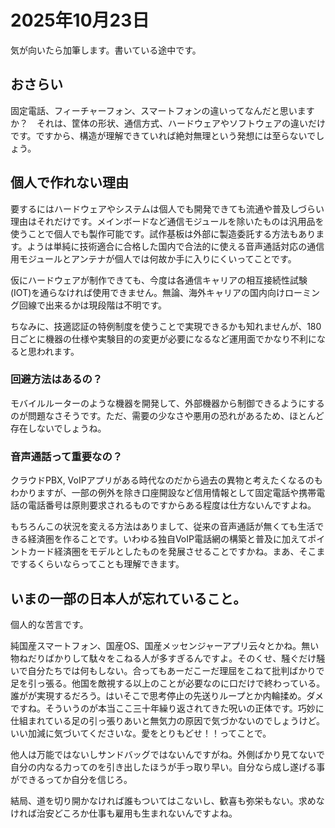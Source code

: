 # 2025年10月23日

気が向いたら加筆します。書いている途中です。

## おさらい
固定電話、フィーチャーフォン、スマートフォンの違いってなんだと思いますか？　それは、筐体の形状、通信方式、ハードウェアやソフトウェアの違いだけです。ですから、構造が理解できていれば絶対無理という発想には至らないでしょう。

## 個人で作れない理由

要するにはハードウェアやシステムは個人でも開発できても流通や普及しづらい理由はそれだけです。メインボードなど通信モジュールを除いたものは汎用品を使うことで個人でも製作可能です。試作基板は外部に製造委託する方法もあります。ようは単純に技術適合に合格した国内で合法的に使える音声通話対応の通信用モジュールとアンテナが個人では何故か手に入りにくいってことです。

仮にハードウェアが制作できても、今度は各通信キャリアの相互接続性試験(IOT)を通らなければ使用できません。無論、海外キャリアの国内向けローミング回線で出来るかは現段階は不明です。

ちなみに、技適認証の特例制度を使うことで実現できるかも知れませんが、180日ごとに機器の仕様や実験目的の変更が必要になるなど運用面でかなり不利になると思われます。

### 回避方法はあるの？
モバイルルーターのような機器を開発して、外部機器から制御できるようにするのが問題なさそうです。ただ、需要の少なさや悪用の恐れがあるため、ほとんど存在しないでしょうね。

### 音声通話って重要なの？

クラウドPBX, VoIPアプリがある時代なのだから過去の異物と考えたくなるのもわかりますが、一部の例外を除き口座開設など信用情報として固定電話や携帯電話の電話番号は原則要求されるものですからある程度は仕方ないんですよね。

もちろんこの状況を変える方法はありまして、従来の音声通話が無くても生活できる経済圏を作ることです。いわゆる独自VoIP電話網の構築と普及に加えてポイントカード経済圏をモデルとしたものを発展させることですかね。まあ、そこまでするくらいならってことも理解できます。

## いまの一部の日本人が忘れていること。

個人的な苦言です。

純国産スマートフォン、国産OS、国産メッセンジャーアプリ云々とかね。無い物ねだりばかりして駄々をこねる人が多すぎるんですよ。そのくせ、騒ぐだけ騒いで自分たちでは何もしない。合ってもあーだこーだ理屈をこねて批判ばかりで足を引っ張る。他国を敵視する以上のことが必要なのに口だけで終わっている。誰がが実現するだろう。はいそこで思考停止の先送りループとか内輪揉め。ダメですね。そういうのが本当ここ三十年繰り返されてきた呪いの正体です。巧妙に仕組まれている足の引っ張りあいと無気力の原因で気づかないのでしょうけど。いい加減に気づいてくださいな。愛をとりもどせ！！ってことで。

他人は万能ではないしサンドバッグではないんですがね。外側ばかり見てないで自分の内なる力ってのを引き出したほうが手っ取り早い。自分なら成し遂げる事ができるってか自分を信じろ。

結局、道を切り開かなければ誰もついてはこないし、歓喜も弥栄もない。求めなければ治安どころか仕事も雇用も生まれないんですよね。

